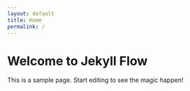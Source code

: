 ```yaml
---
layout: default
title: Home
permalink: /
---
```


# Welcome to Jekyll Flow

This is a sample page. Start editing to see the magic happen!

